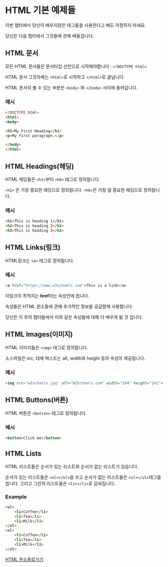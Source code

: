 # HTML 기본 예제들

이번 챕터에서 당신이 배우지않은 태그들을 사용한다고 해도 걱정하지 마세요.

당신은 다음 챕터에서 그것들에 관해 배울겁니다.

## HTML 문서

모든 HTML 문서들은 문서타입 선언으로 시작해야합니다 : `<!DOCTYPE html>`.

HTML 문서 그것자체는 `<html>`로 시작하고 `</html>`로 끝납니다.

HTML 문서의 볼 수 있는 부분은 `<body>` 와 `</body>` 사이에 들어갑니다.

### 예시

```html
<!DOCTYPE html>
<html>
<body>

<h1>My First Heading</h1>
<p>My first paragraph.</p>

</body>
</html>
```

## HTML Headings(헤딩)

HTML 헤딩들은 `<h1>`부터 `<h6>` 태그로 정의됩니다.

`<h1>` 은 가장 중요한 헤딩으로 정의됩니다. `<h6>`은 가장 덜 중요한 헤딩으로 정의됩니다.

### 예시

```html
<h1>This is heading 1</h1>
<h2>This is heading 2</h2>
<h3>This is heading 3</h3>
```

## HTML Links(링크)

HTML링크는 `<a>` 태그로 정의됩니다.

### 예시

```html
<a href="https://www.w3schools.com">This is a link</a>
```

이링크의 목적지는 **href**라는 속성안에 씁니다.

속성들은 HTML 원소들에 관해 추가적인 정보를 공급할때 사용합니다.

당신은 이 후의 챕터들에서 이와 같은 속성들에 대해 더 배우게 될 것 입니다.

## HTML Images(이미지)

HTML 이미지들은 `<img>` 태그로 정의됩니다.

소스파일은 src, 대체 택스트는 alt, width와 height 등의 속성이 제공됩니다.

### 예시

```html
<img src="w3schools.jpg" alt="W3Schools.com" width="104" height="142">
```

## HTML Buttons(버튼)

HTML 버튼은 `<button>` 태그로 정의됩니다.

### 예시

```html
<button>Click me</button>
```

## HTML Lists

HTML 리스트들은 순서가 있는 리스트와 순서가 없는 리스트가 있습니다.

순서가 있는 리스트들은 `<ol></ol>`을 쓰고 순서가 없는 리스트들은 `<ul></ul>`태그를 씁니다. 그리고 그안의 리스트들은 `<li></li>`로 감싸집니다.

### Example

```html
<ul>  
    <li>Coffee</li>  
    <li>Tea</li>  
    <li>Milk</li>
</ul>
<ol>  
    <li>Coffee</li>  
    <li>Tea</li>  
    <li>Milk</li>
</ol>
```

[HTML 원소들로가기](./w3c/HTML_elements.md)

